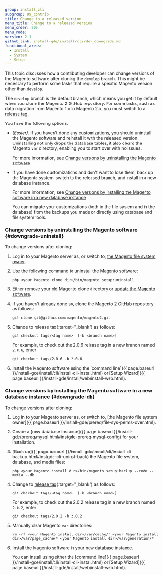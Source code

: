 ```yaml
---
group: install_cli
subgroup: 99_contrib
title: Change to a released version
menu_title: Change to a released version
menu_order: 200
menu_node:
version: 2.1
github_link: install-gde/install/cli/dev_downgrade.md
functional_areas:
  - Install
  - System
  - Setup
---
```


This topic discusses how a contributing developer can change versions of the Magento software after cloning the `develop` branch. This might be necessary to perform some tasks that require a specific Magento version other than `develop`.

The `develop` branch is the default branch, which means you get it by default when you clone the Magento 2 GitHub repository. For some tasks, such as data migration from Magento 1.x to Magento 2.x, you must switch to a <a href="https://github.com/magento/magento2/tags" target="\_blank">release tag</a>.

You have the following options:

*	*(Easier)*. If you haven't done any customizations, you should uninstall the Magento software and reinstall it with the released version. Uninstalling not only drops the database tables, it also clears the Magento `var` directory, enabling you to start over with no issues.

	For more information, see [Change versions by uninstalling the Magento software](#downgrade-uninstall)
*	If you have done customizations and don't want to lose them, back up the Magento system, switch to the released branch, and install in a new database instance.

	For more information, see [Change versions by installing the Magento software in a new database instance](#downgrade-db)

	You can migrate your customizations (both in the file system and in the database) from the backups you made or directly using database and file system tools.

### Change versions by uninstalling the Magento software {#downgrade-uninstall}

To change versions after cloning:

1.	Log in to your Magento server as, or switch to, <a href="{{ page.baseurl }}/install-gde/prereq/file-sys-perms-over.html">the Magento file system owner</a>.
2.	Use the following command to uninstall the Magento software:

		php <your Magento clone dir>/bin/magento setup:uninstall
3.	Either remove your old Magento clone directory or <a href="{{ page.baseurl }}/install-gde/install/cli/dev_update-magento.html">update the Magento software</a>.
4.	If you haven't already done so, clone the Magento 2 GitHub repository as follows:

		git clone git@github.com:magento/magento2.git
5.	Change to [release tag](https://github.com/magento/magento2/tags){:target="\_blank") as follows:

		git checkout tags/<tag name>  [-b <branch name>]

	For example, to check out the 2.0.6 release tag in a new branch named `2.0.6`, enter

		git checkout tags/2.0.6 -b 2.0.6

5.	Install the Magento software using the [command line]({{ page.baseurl }}/install-gde/install/cli/install-cli-install.html) or [Setup Wizard]({{ page.baseurl }}/install-gde/install/web/install-web.html).

### Change versions by installing the Magento software in a new database instance {#downgrade-db}

To change versions after cloning:

1.	Log in to your Magento server as, or switch to, [the Magento file system owner]({{ page.baseurl }}/install-gde/prereq/file-sys-perms-over.html).
2.	Create a [new database instance]({{ page.baseurl }}/install-gde/prereq/mysql.html#instgde-prereq-mysql-config) for your installation.
2.	[Back up]({{ page.baseurl }}/install-gde/install/cli/install-cli-backup.html#instgde-cli-uninst-back) the Magento file system, database, and media files:

		php <your Magento install dir>/bin/magento setup:backup --code --media --db
3.	Change to [release tag](https://github.com/magento/magento2/tags){:target="\_blank") as follows:

		git checkout tags/<tag name>  [-b <branch name>]

	For example, to check out the 2.0.2 release tag in a new branch named `2.0.2`, enter

		git checkout tags/2.0.2 -b 2.0.2

4.	Manually clear Magento `var` directories:

		rm -rf <your Magento install dir>/var/cache/* <your Magento install dir>/var/page_cache/* <your Magento install dir>/var/generation/*

5.	Install the Magento software in your new database instance.

	You can install using either the [command line]({{ page.baseurl }}/install-gde/install/cli/install-cli-install.html) or [Setup Wizard]({{ page.baseurl }}/install-gde/install/web/install-web.html).
